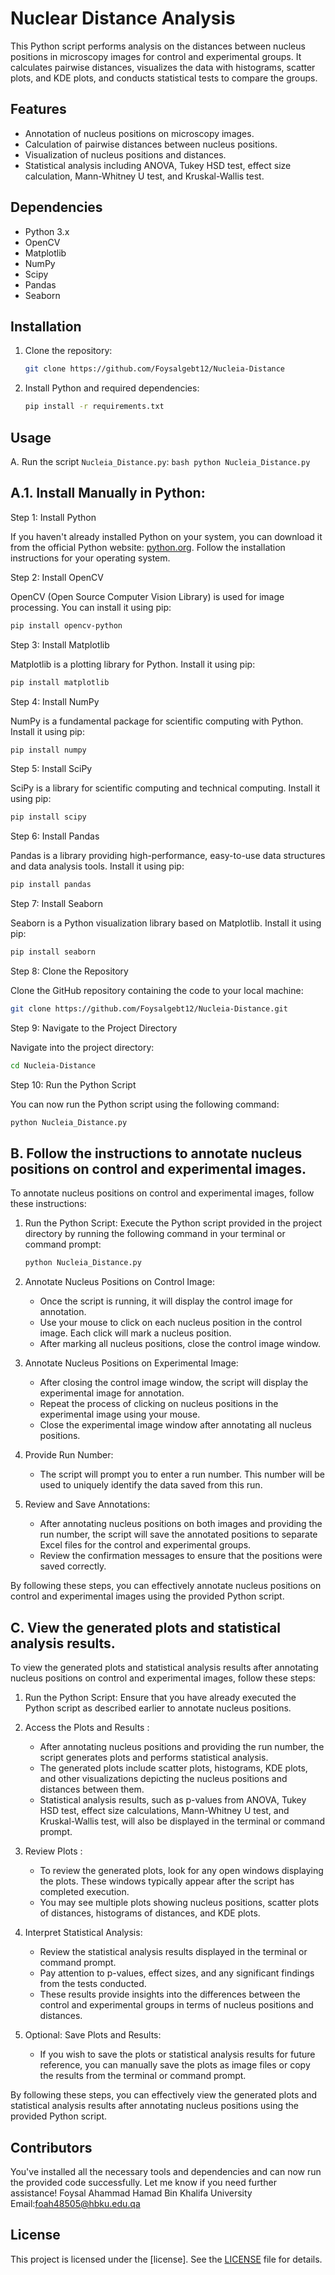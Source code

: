 # Nuclear Distance Analysis

This Python script performs analysis on the distances between nucleus positions in microscopy images for control and experimental groups. It calculates pairwise distances, visualizes the data with histograms, scatter plots, and KDE plots, and conducts statistical tests to compare the groups.

## Features

- Annotation of nucleus positions on microscopy images.
- Calculation of pairwise distances between nucleus positions.
- Visualization of nucleus positions and distances.
- Statistical analysis including ANOVA, Tukey HSD test, effect size calculation, Mann-Whitney U test, and Kruskal-Wallis test.

## Dependencies

- Python 3.x
- OpenCV
- Matplotlib
- NumPy
- Scipy
- Pandas
- Seaborn

## Installation

1. Clone the repository:
    ```bash
    git clone https://github.com/Foysalgebt12/Nucleia-Distance
    ```

2. Install Python and required dependencies:
    ```bash
    pip install -r requirements.txt
    ```

## Usage

A. Run the script `Nucleia_Distance.py`:
    ```bash
    python Nucleia_Distance.py
    ```




## A.1. Install Manually in Python:

Step 1: Install Python

If you haven't already installed Python on your system, you can download it from the official Python website: [python.org](https://www.python.org/downloads/). Follow the installation instructions for your operating system.

Step 2: Install OpenCV

OpenCV (Open Source Computer Vision Library) is used for image processing. You can install it using pip:

```bash
pip install opencv-python
```

Step 3: Install Matplotlib

Matplotlib is a plotting library for Python. Install it using pip:

```bash
pip install matplotlib
```

Step 4: Install NumPy

NumPy is a fundamental package for scientific computing with Python. Install it using pip:

```bash
pip install numpy
```

Step 5: Install SciPy

SciPy is a library for scientific computing and technical computing. Install it using pip:

```bash
pip install scipy
```

Step 6: Install Pandas

Pandas is a library providing high-performance, easy-to-use data structures and data analysis tools. Install it using pip:

```bash
pip install pandas
```

Step 7: Install Seaborn

Seaborn is a Python visualization library based on Matplotlib. Install it using pip:

```bash
pip install seaborn
```

Step 8: Clone the Repository

Clone the GitHub repository containing the code to your local machine:

```bash
git clone https://github.com/Foysalgebt12/Nucleia-Distance.git
```

Step 9: Navigate to the Project Directory

Navigate into the project directory:

```bash
cd Nucleia-Distance
```

Step 10: Run the Python Script

You can now run the Python script using the following command:

```bash
python Nucleia_Distance.py
```


## B. Follow the instructions to annotate nucleus positions on control and experimental images.

To annotate nucleus positions on control and experimental images, follow these instructions:

1. Run the Python Script: Execute the Python script provided in the project directory by running the following command in your terminal or command prompt:

    ```bash
    python Nucleia_Distance.py
    ```

2. Annotate Nucleus Positions on Control Image:
   - Once the script is running, it will display the control image for annotation.
   - Use your mouse to click on each nucleus position in the control image. Each click will mark a nucleus position.
   - After marking all nucleus positions, close the control image window.

3. Annotate Nucleus Positions on Experimental Image:
   - After closing the control image window, the script will display the experimental image for annotation.
   - Repeat the process of clicking on nucleus positions in the experimental image using your mouse.
   - Close the experimental image window after annotating all nucleus positions.

4. Provide Run Number:
   - The script will prompt you to enter a run number. This number will be used to uniquely identify the data saved from this run.

5. Review and Save Annotations:
   - After annotating nucleus positions on both images and providing the run number, the script will save the annotated positions to separate Excel files for the control and experimental groups.
   - Review the confirmation messages to ensure that the positions were saved correctly.

By following these steps, you can effectively annotate nucleus positions on control and experimental images using the provided Python script.

## C. View the generated plots and statistical analysis results.

To view the generated plots and statistical analysis results after annotating nucleus positions on control and experimental images, follow these steps:

1. Run the Python Script: Ensure that you have already executed the Python script as described earlier to annotate nucleus positions.

2. Access the Plots and Results :
   - After annotating nucleus positions and providing the run number, the script generates plots and performs statistical analysis.
   - The generated plots include scatter plots, histograms, KDE plots, and other visualizations depicting the nucleus positions and distances between them.
   - Statistical analysis results, such as p-values from ANOVA, Tukey HSD test, effect size calculations, Mann-Whitney U test, and Kruskal-Wallis test, will also be displayed in the terminal or command prompt.

3. Review Plots :
   - To review the generated plots, look for any open windows displaying the plots. These windows typically appear after the script has completed execution.
   - You may see multiple plots showing nucleus positions, scatter plots of distances, histograms of distances, and KDE plots.

4. Interpret Statistical Analysis:
   - Review the statistical analysis results displayed in the terminal or command prompt.
   - Pay attention to p-values, effect sizes, and any significant findings from the tests conducted.
   - These results provide insights into the differences between the control and experimental groups in terms of nucleus positions and distances.

5. Optional: Save Plots and Results:
   - If you wish to save the plots or statistical analysis results for future reference, you can manually save the plots as image files or copy the results from the terminal or command prompt.

By following these steps, you can effectively view the generated plots and statistical analysis results after annotating nucleus positions using the provided Python script. 

## Contributors
You've installed all the necessary tools and dependencies and can now run the provided code successfully. Let me know if you need further assistance!
Foysal Ahammad
Hamad Bin Khalifa University
Email:foah48505@hbku.edu.qa

## License

This project is licensed under the [license]. See the [LICENSE]([./LICENSE](https://github.com/Foysalgebt12/Nucleia-Distance/blob/main/license)) file for details.

